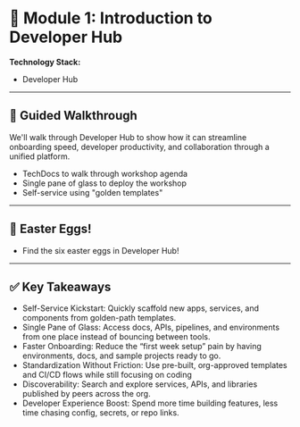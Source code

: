 # 🚀 **Module 1: Introduction to Developer Hub**

**Technology Stack:**

- Developer Hub

---

## 🐾 **Guided Walkthrough**

We'll walk through Developer Hub to show how it can streamline onboarding speed, developer productivity, and collaboration through a unified platform.

- TechDocs to walk through workshop agenda
- Single pane of glass to deploy the workshop
- Self-service using "golden templates"

---

## 🥚 **Easter Eggs!**

* Find the six easter eggs in Developer Hub!

---

## ✅ **Key Takeaways**

* Self-Service Kickstart: Quickly scaffold new apps, services, and components from golden-path templates.
* Single Pane of Glass: Access docs, APIs, pipelines, and environments from one place instead of bouncing between tools.
* Faster Onboarding: Reduce the “first week setup” pain by having environments, docs, and sample projects ready to go.
* Standardization Without Friction: Use pre-built, org-approved templates and CI/CD flows while still focusing on coding
* Discoverability: Search and explore services, APIs, and libraries published by peers across the org.
* Developer Experience Boost: Spend more time building features, less time chasing config, secrets, or repo links.
